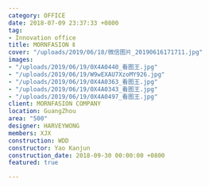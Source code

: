```yaml
---
category: OFFICE
date: 2018-07-09 23:37:33 +0800
tag:
- Innovation office
title: MORNFASION Ⅱ
cover: "/uploads/2019/06/18/微信图片_20190616171711.jpg"
images:
- "/uploads/2019/06/19/0X4A0440_看图王.jpg"
- "/uploads/2019/06/19/W9wEXAU7XzoMY926.jpg"
- "/uploads/2019/06/19/0X4A0363_看图王.jpg"
- "/uploads/2019/06/19/0X4A0343_看图王.jpg"
- "/uploads/2019/06/19/0X4A0497_看图王.jpg"
client: MORNFASION COMPANY
location: GuangZhou
area: "500"
designer: HARVEYWONG
members: XJX
construction: WDD
constructor: Yao Kanjun
construction_date: 2018-09-30 00:00:00 +0800
featured: true

---
```

